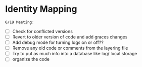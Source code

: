 # Identity Mapping

    6/19 Meeting:
  - [ ] Check for conflicted versions
  - [ ] Revert to older version of code and add graces changes
  - [ ] Add debug mode for turning logs on or off??
  - [ ] Remove any old code or comments from the layering file
  - [ ] Try to put as much info into a database like log/ local storage
  - [ ] organize the code
